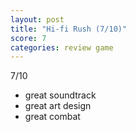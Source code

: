```yaml
---
layout: post
title: "Hi-fi Rush (7/10)"
score: 7
categories: review game
---
```


7/10

- great soundtrack
- great art design
- great combat
